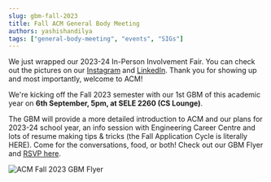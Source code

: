 ```yaml
---
slug: gbm-fall-2023
title: Fall ACM General Body Meeting
authors: yashishandilya
tags: ["general-body-meeting", "events", "SIGs"]
---
```


We just wrapped our 2023-24 In-Person Involvement Fair. You can check out the pictures on our [Instagram](https://www.instagram.com/acmatuic/) and [LinkedIn](https://www.linkedin.com/company/acm-cs-uic/). Thank you for showing up and most importantly, welcome to ACM!

We're kicking off the Fall 2023 semester with our 1st GBM of this academic year on **6th September, 5pm, at SELE 2260 (CS Lounge)**.

The GBM will provide a more detailed introduction to ACM and our plans for 2023-24 school year, an info session with Engineering Career Centre and lots of resume making tips & tricks (the Fall Application Cycle is literally HERE). Come for the conversations, food, or both! Check out our GBM Flyer and [RSVP here](https://forms.gle/R4JDYL4d4wCw7DiUA).

![ACM Fall 2023 GBM Flyer](/media/blog/acm-fall-2023-gbm-flyer.png)
